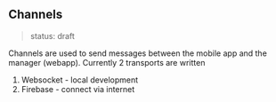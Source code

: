 ## Channels

> status: draft

Channels are used to send messages between the mobile app and the manager (webapp). Currently 2 transports are written

1. Websocket - local development
2. Firebase - connect via internet
